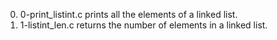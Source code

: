 0. 0-print_listint.c prints all the elements of a linked list.
1. 1-listint_len.c returns the number of elements in a linked list.
